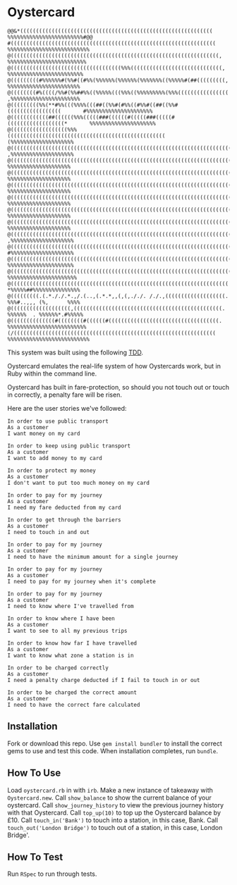 # Oystercard

```
@@&*(((((((((((((((((((((((((((((((((((((((((((((((((((((((((((((        %%%%%%%%%%%%%%%%%%%%%%%%#@@
#(((((((((((((((((((((((((((((((((((((((((((((((((((((((((((((((((        %%%%%%%%%%%%%%%%%%%%%%%%%%
@((((((((((((((((((((((((((((((((((((((((((((((((((((((((((((((((((,       %%%%%%%%%%%%%%%%%%%%%%%%%
@(((((((((((((((((((((((((((((((((((%%%(((((((((((((((((((((((((((((,       %%%%%%%%%%%%%%%%%%%%%%%%
@(((((((((#%%%%%%#(%%#((#%%(%%%%%%(%%%%%%(%%%%%%%((%%%%%#(##(((((((((,       %%%%%%%%%%%%%%%%%%%%%%%
@((((((((#%((((/%%#(%%##%%((%%%%%(((%%%((%%%%%%%%%(%%%((((((((((((((((       ,%%%%%%%%%%%%%%%%%%%%%%
@(((((((((%%(**#%%(((%%%%(((##((%%#(#%%((#%%#((##((%%#(((((((((((((((((       #%%%%%%%%%%%%%%%%%%%%%
@((((((((((((##((((((%%%(((((###((((((#(((((###(((((#((((((((((((((((((*       %%%%%%%%%%%%%%%%%%%%%
@((((((((((((((((((%%%((((((((((((((((((((((((((((((((((((((((((((((((((       (%%%%%%%%%%%%%%%%%%%%
@(((((((((((((((((((((((((((((((((((((((((((((((((((((((((((((((((((((((,      ,%%%%%%%%%%%%%%%%%%%%
@((((((((((((((((((((((((((((((((((((((((((((((((((((((((((((((((((((((((       %%%%%%%%%%%%%%%%%%%%
@((((((((((((((((((((((((((((((((((((((((((((((((((((((((((((((((((((((((       %%%%%%%%%%%%%%%%%%%%
@((((((((((((((((((((((((((((((((((((((((((((((((((((((((((((((((((((((((       %%%%%%%%%%%%%%%%%%%%
@((((((((((((((((((((((((((((((((((((((((((((((((((((((((((((((((((((((((       %%%%%%%%%%%%%%%%%%%%
@((((((((((((((((((((((((((((((((((((((((((((((((((((((((((((((((((((((((       %%%%%%%%%%%%%%%%%%%%
@((((((((((((((((((((((((((((((((((((((((((((((((((((((((((((((((((((((((       %%%%%%%%%%%%%%%%%%%%
@(((((((((((((((((((((((((((((((((((((((((((((((((((((((((((((((((((((((,      ,%%%%%%%%%%%%%%%%%%%%
@(((((((((((((((((((((((((((((((((((((((((((((((((((((((((((((((((((((((       #%%%%%%%%%%%%%%%%%%%%
@((((((((((((((((((((((((((((((((((((((((((((((((((((((((((((((((((((((*       %%%%%%%%%%%%%%%%%%%%%
@((((((((((((((((((((((((((((((((((((((((((((((((((((((((((((((((((((((       %%%%%%%%%%%%%%%%%%%%%%
@(((((((((((((((((((((((((((((((((((((((((((((((((((((((((((((((((((((       *%%%%%##%%%%%%%%%%%%%%%
@(((((((((.(.*././.*.,/.(..,(.*.*,,(,(,././. /./.,(((((((((((((((((((.       %%%#..,,, (%,      %%%%
@(((((((((((((((((((,(((((((((((((((((((((((((((((((((((((((((((((((.       %%%%%%  . %%%%%%*.#%%%%%
@((((((((((((((#((((((((#((((((#(((((((((((((((((((((((((((((((((((.       %%%%%%%%%%%%%%%%%%%%%%%%%
(/((((((((((((((((((((((((((((((((((((((((((((((((((((((((((((((((        %%%%%%%%%%%%%%%%%%%%%%%%%%
```

This system was built using the following [TDD](https://en.wikipedia.org/wiki/Test-driven_development#:~:text=Test%2Ddriven%20development%20(TDD),software%20against%20all%20test%20cases.).
 
Oystercard emulates the real-life system of how Oystercards work, but in Ruby within the command line.

Oystercard has built in fare-protection, so should you not touch out or touch in correctly, a penalty fare will be risen.

Here are the user stories we've followed:
 ```
 In order to use public transport
As a customer
I want money on my card

In order to keep using public transport
As a customer
I want to add money to my card

In order to protect my money
As a customer
I don't want to put too much money on my card

In order to pay for my journey
As a customer
I need my fare deducted from my card

In order to get through the barriers
As a customer
I need to touch in and out

In order to pay for my journey
As a customer
I need to have the minimum amount for a single journey

In order to pay for my journey
As a customer
I need to pay for my journey when it's complete

In order to pay for my journey
As a customer
I need to know where I've travelled from

In order to know where I have been
As a customer
I want to see to all my previous trips

In order to know how far I have travelled
As a customer
I want to know what zone a station is in

In order to be charged correctly
As a customer
I need a penalty charge deducted if I fail to touch in or out

In order to be charged the correct amount
As a customer
I need to have the correct fare calculated
```

## Installation
Fork or download this repo.
Use `gem install bundler` to install the correct gems to use and test this code.
When installation completes, run `bundle`.

## How To Use
Load `oystercard.rb` in with `irb`.
Make a new instance of takeaway with `Oystercard.new`.
Call `show_balance` to show the current balance of your oystercard.
Call `show_journey_history` to view the previous journey history with that Oystercard.
Call `top_up(10)` to top up the Oystercard balance by £10.
Call `touch_in('Bank')` to touch into a station, in this case, Bank.
Call `touch_out('London Bridge')` to touch out of a station, in this case, London Bridge'.



## How To Test
Run `RSpec` to run through tests.
